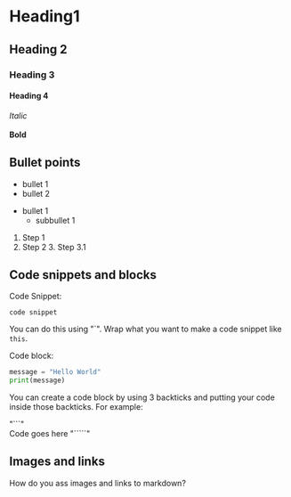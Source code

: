 # Heading1

## Heading 2

### Heading 3

#### Heading 4

*Italic*<br>
<br>
**Bold**

## Bullet points

- bullet 1
- bullet 2

* bullet 1
    * subbullet 1

1. Step 1
2. Step 2
    3. Step 3.1

## Code snippets and blocks

Code Snippet:

`code snippet`

You can do this using "\`". Wrap what you want to make a code snippet like `this`.

Code block:

```python
message = "Hello World"
print(message)
```

You can create a code block by using 3 backticks and putting your code inside those backticks. For example:

"\```"<br>
Code goes here
"`````"

## Images and links

How do you ass images and links to markdown?